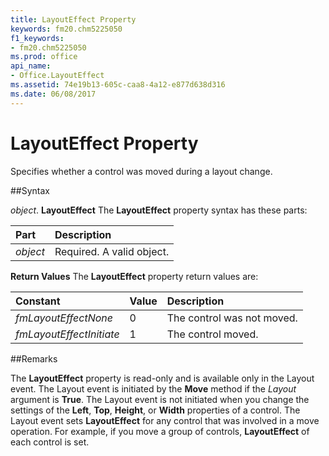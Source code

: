 ```yaml
---
title: LayoutEffect Property
keywords: fm20.chm5225050
f1_keywords:
- fm20.chm5225050
ms.prod: office
api_name:
- Office.LayoutEffect
ms.assetid: 74e19b13-605c-caa8-4a12-e877d638d316
ms.date: 06/08/2017
---
```



# LayoutEffect Property



Specifies whether a control was moved during a layout change.

##Syntax

_object_. **LayoutEffect**
The  **LayoutEffect** property syntax has these parts:


|**Part**|**Description**|
|:-----|:-----|
| _object_|Required. A valid object.|

 **Return Values**
The  **LayoutEffect** property return values are:


|**Constant**|**Value**|**Description**|
|:-----|:-----|:-----|
| _fmLayoutEffectNone_|0|The control was not moved.|
| _fmLayoutEffectInitiate_|1|The control moved.|

##Remarks

The  **LayoutEffect** property is read-only and is available only in the Layout event. The Layout event is initiated by the **Move** method if the _Layout_ argument is **True**.
The Layout event is not initiated when you change the settings of the  **Left**, **Top**, **Height**, or **Width** properties of a control.
The Layout event sets  **LayoutEffect** for any control that was involved in a move operation. For example, if you move a group of controls, **LayoutEffect** of each control is set.

